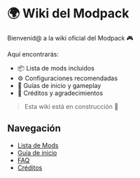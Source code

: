 # 🌍 Wiki del Modpack

Bienvenid@ a la wiki oficial del Modpack 🎮 

Aquí encontrarás:
- 📦 Lista de mods incluidos
- ⚙️ Configuraciones recomendadas
- 📘 Guías de inicio y gameplay
- 🙌 Créditos y agradecimientos

> Esta wiki está en construcción 🚧

## Navegación
- [Lista de Mods](mods.md)
- [Guía de inicio](guia-inicio.md)
- [FAQ](faq.md)
- [Créditos](creditos.md)
